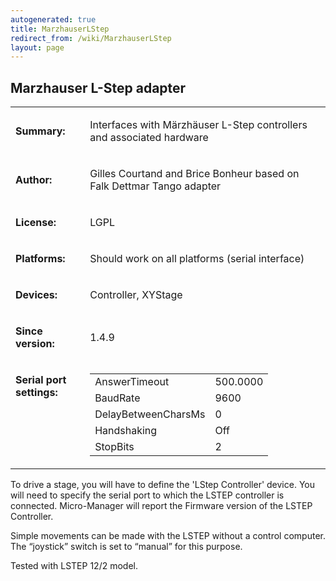 ```yaml
---
autogenerated: true
title: MarzhauserLStep
redirect_from: /wiki/MarzhauserLStep
layout: page
---
```


## Marzhauser L-Step adapter

<table>
<tr>
<td markdown="1">

**Summary:**

</td>
<td markdown="1">

Interfaces with Märzhäuser L-Step controllers and associated hardware

</td>
</tr>
<tr>
<td markdown="1">

**Author:**

</td>
<td markdown="1">

Gilles Courtand and Brice Bonheur based on Falk Dettmar Tango adapter

</td>
</tr>
<tr>
<td markdown="1">

**License:**

</td>
<td markdown="1">

LGPL

</td>
</tr>
<tr>
<td markdown="1">

**Platforms:**

</td>
<td markdown="1">

Should work on all platforms (serial interface)

</td>
</tr>
<tr>
<td markdown="1">

**Devices:**

</td>
<td markdown="1">

Controller, XYStage

</td>
</tr>
<tr>
<td markdown="1">

**Since version:**

</td>
<td markdown="1">

1.4.9

</td>
</tr>
<tr>
<td markdown="1" valign=top>

**Serial port settings:**

</td>
<td markdown="1" valign=top>

|                     |          |
|---------------------|----------|
| AnswerTimeout       | 500.0000 |
| BaudRate            | 9600     |
| DelayBetweenCharsMs | 0        |
| Handshaking         | Off      |
| StopBits            | 2        |

</table>

To drive a stage, you will have to define the 'LStep Controller' device.
You will need to specify the serial port to which the LSTEP controller
is connected. Micro-Manager will report the Firmware version of the
LSTEP Controller.

Simple movements can be made with the LSTEP without a control computer.
The “joystick” switch is set to “manual” for this purpose.

Tested with LSTEP 12/2 model.


